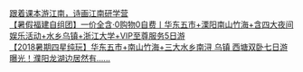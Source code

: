   
[跟着课本游江南，诗画江南研学营](http://www.dianyue.me/archives/859/4ui1gqg04p4v9ezj/)  
[【暑假福建自组团】一价全含·0购物0自费丨华东五市+溧阳南山竹海+含四大夜间娱乐活动+水乡乌镇+浙江大学+VIP至尊服务5日游](http://www.dianyue.me/archives/421/li0eex984yklywee/)  
[【2018暑期四星纯玩】华东五市+南山竹海+三大水乡南浔 乌镇 西塘双卧七日游](http://www.dianyue.me/archives/040/u8800npgs9pwhn9q/)  
[曝光！濮阳龙湖边居然有......](http://www.dianyue.me/archives/440/95avb7mwne2l4e74/)